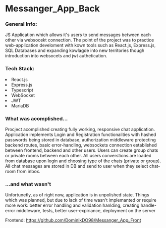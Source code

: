# Messanger_App_Back

<h3>General Info:</h3>
JS Application which allows it's users to send messages between each other via websocekt connection.
The point of the project was to practice web-application develoment with kown tools such as React.js, Express.js, SQL Databases and expanding kowlagde into new territories though introduction into websocets and jwt authetication.

<h3>Tech Stack:</h3>

<li>React.js</li>
<li>Express.js</li>
<li>Typescript</li>
<li>WebSocket</li>
<li>JWT</li>
<li>MariaDB</li>

<h3>What was acomplished...</h3>
Procject acomplished creating fully working, responsive chat application.
Application implements Login and Registration functionalities with hashed passwords being stored in database, authorization middleware protecting backend routes, basic error-handling, websockets connection established between frontend, backend and other users. Users can create group chats or private rooms between each other. All users converstions are loaded from database upon login and choosing type of the chats (private or group). All chat messages are stored in DB and send to user when they select chat-room from inbox.

<h3>...and what wasn't</h3>
Unfortunetly, as of right now, application is in unpolished state. Things which was planned, but due to lack of time wasn't implemanted or require more work:  better error handling and validation hanlding, creating handle-error middleware, tests, better user-expiriance, deployment on the server

Frontend: https://github.com/DominikDO98/Messanger_App_Front
